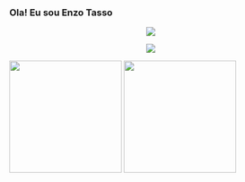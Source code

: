 ### Ola! Eu sou Enzo Tasso
<p align="center">
  <img src="URL-do-seu-arquivo.svg" />
</p>

<p align="center">
  <img src="https://github.com/TassoEnzo/TassoEnzo/raw/main/Assets/typing-enzo.svg" />
</p>

<div>
  <img height="200px" src="https://github-readme-stats.vercel.app/api?username=TassoEnzo&show_icons=true&theme=transparent"/>
  <img height="200px" src="https://github-readme-stats.vercel.app/api/top-langs/?username=anuraghazra&layout=donut"/>
 
</div>
</div>
